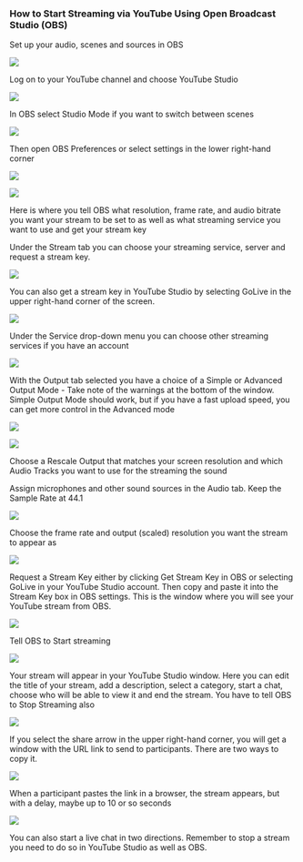 ### How to Start Streaming via YouTube Using Open Broadcast Studio (OBS)

Set up your audio, scenes and sources in OBS

![](https://files.slack.com/files-pri/T0HTW3H0V-F01KA2WNEDQ/obs.png?pub_secret=54994d4012)

Log on to your YouTube channel and choose YouTube Studio

![](https://files.slack.com/files-pri/T0HTW3H0V-F01L02ALV7A/youtubestudio.png?pub_secret=36b9ff5f6c)

In OBS select Studio Mode if you want to switch between scenes

![](https://files.slack.com/files-pri/T0HTW3H0V-F01KPQJUUHF/obsstudio.png?pub_secret=cb1fe15f70)

Then open OBS Preferences or select settings in the lower right-hand corner

![](https://files.slack.com/files-pri/T0HTW3H0V-F01KAC5J2UA/obspreferences.png?pub_secret=ddf2f94e45)

![](https://files.slack.com/files-pri/T0HTW3H0V-F01KHAV4KJ8/settings.png?pub_secret=7870e99cc2)

Here is where you tell OBS what resolution, frame rate, and audio bitrate you want your stream to be set to as well as what streaming service you want to use and get your stream key

Under the Stream tab you can choose your streaming service, server and request a stream key.

![](https://files.slack.com/files-pri/T0HTW3H0V-F01KB60AW0J/server.png?pub_secret=2322be3957)

You can also get a stream key in YouTube Studio by selecting GoLive in the upper right-hand corner of the screen.

![](https://files.slack.com/files-pri/T0HTW3H0V-F01KAD03HSP/golive.png?pub_secret=b0cd705ebe)

Under the Service drop-down menu you can choose other streaming services if you have an account

![](https://files.slack.com/files-pri/T0HTW3H0V-F01KBC245GT/streamingservice.png?pub_secret=7c5052be7c)

With the Output tab selected you have a choice of a Simple or Advanced Output Mode - Take note of the warnings at the bottom of the window.
Simple Output Mode should work, but if you have a fast upload speed, you can get more control in the Advanced mode

![](https://files.slack.com/files-pri/T0HTW3H0V-F01K875Q9L5/outputsimple.png?pub_secret=f444670aaa)

![](https://files.slack.com/files-pri/T0HTW3H0V-F01JWCNU01M/outputadvanced.png?pub_secret=249ec58cc3)

Choose a Rescale Output that matches your screen resolution and which Audio Tracks you want to use for the streaming the sound

Assign microphones and other sound sources in the Audio tab. Keep the Sample Rate at 44.1

![](https://files.slack.com/files-pri/T0HTW3H0V-F01KB60A5M0/audio.png?pub_secret=6aeb5a0720)

Choose the frame rate and output (scaled) resolution you want the stream to appear as

![](https://files.slack.com/files-pri/T0HTW3H0V-F01L11CMR1N/video.png?pub_secret=552659de04)

Request a Stream Key either by clicking Get Stream Key in OBS or selecting GoLive in your YouTube Studio account. Then copy and paste it into the Stream Key box in OBS settings. This is the window where you will see your YouTube stream from OBS.

![](https://files.slack.com/files-pri/T0HTW3H0V-F01KHK0K4G4/streamkey.png?pub_secret=4d9eb09dd4)

Tell OBS to Start streaming

![](https://files.slack.com/files-pri/T0HTW3H0V-F01KBEQBSE6/startstreaming.png?pub_secret=ee04714fbf)

Your stream will appear in your YouTube Studio window. Here you can edit the title of your stream, add a description, select a category, start a chat, choose who will be able to view it and end the stream. You have to tell OBS to Stop Streaming also

![](https://files.slack.com/files-pri/T0HTW3H0V-F01KBSEQDGB/webstream.png?pub_secret=54271420ee)

If you select the share arrow in the upper right-hand corner, you will get a window with the URL link to send to participants. There are two ways to copy it.

![](https://files.slack.com/files-pri/T0HTW3H0V-F01KQ7MQZR7/linkcopy.png?pub_secret=1d95163992)

When a participant pastes the link in a browser, the stream appears, but with a delay, maybe up to 10 or so seconds

![](https://files.slack.com/files-pri/T0HTW3H0V-F01KQAK4H5X/webstream.png?pub_secret=a7c00eb390)

You can also start a live chat in two directions. Remember to stop a stream you need to do so in YouTube Studio as well as OBS.

